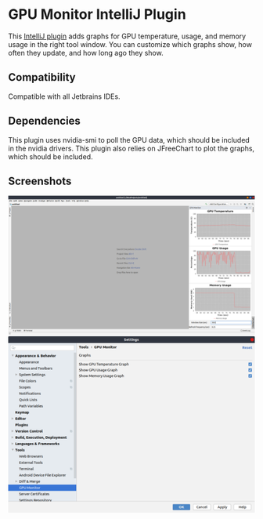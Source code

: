 # GPU Monitor IntelliJ Plugin
This [IntelliJ plugin](https://github.com/andrewpeng02/gpu-monitor-plugin) adds graphs for GPU temperature, usage, and memory usage in the right tool window.
You can customize which graphs show, how often they update, and how long ago they show. 
## Compatibility 
Compatible with all Jetbrains IDEs.
## Dependencies
This plugin uses nvidia-smi to poll the GPU data, which should be included in the nvidia drivers. This plugin also relies on JFreeChart to plot the graphs, which should be included. 
## Screenshots
![screenshot](gpu-monitor-graphs.png)
![screenshot](gpu-monitor-config.png)
